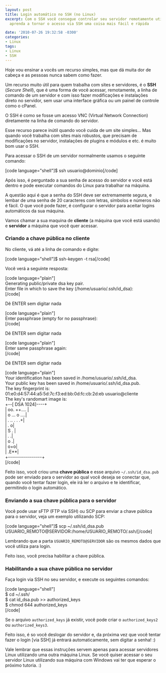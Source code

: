 ```yaml
---
layout: post
title: Login automático no SSH (no Linux)
excerpt: Com o SSH você consegue controlar seu servidor remotamente utilizando comandos,
  aprenda a tornar o acesso via SSH uma coisa mais fácil e rápida

date: '2010-07-26 19:32:58 -0300'
categories:
- Linux
tags:
- Linux
- SSH
---
```

<p>Hoje vou ensinar a vocês um recurso simples, mas que dá muita dor de cabeça e as pessoas nunca sabem como fazer.</p>
<p>Um recurso muito útil para quem trabalha com sites e servidores, é o <strong>SSH</strong> (<em>Secure Shell</em>), que é uma forma de você acessar, remotamente, a linha de comando de um servidor e com isso fazer modificações e instalações direto no servidor, sem usar uma interface gráfica ou um painel de controle como o cPanel.</p>
<p>O SSH é como se fosse um acesso VNC (Virtual Network Connection) diretamente na linha de comando do servidor.</p>
<p>Esse recurso parece inútil quando você cuida de um site simples... Mas quando você trabalha com sites mais robustos, que precisam de modificações no servidor, instalações de plugins e módulos e etc. é muito bom usar o SSH.</p>
<p>Para acessar o SSH de um servidor normalmente usamos o seguinte comando:</p>
<p>[code language="shell"]$ ssh usuario@dominio[/code]</p>
<p>Após isso, é perguntado a sua senha de acesso do servidor e você está dentro e pode executar comandos do Linux para trabalhar na máquina.</p>
<p>A questão aqui é que a senha do SSH deve ser extremamente segura, e lembar de uma senha de 20 caracteres com letras, símbolos e números não é fácil. O que você pode fazer, é configurar o servidor para aceitar logins automáticos da sua máquina.</p>
<p>Vamos chamar a sua maquina de <strong>cliente</strong> (a máquina que você está usando) e <strong>servidor</strong> a máquina que você quer acessar.</p>
<h3>Criando a chave pública no <strong>cliente</strong></h3>
<p>No cliente, vá até a linha de comando e digite:</p>
<p>[code language="shell"]$ ssh-keygen -t rsa[/code]</p>
<p>Você verá a seguinte resposta:</p>
<p>[code language="plain"]<br />
Generating public/private dsa key pair.<br />
Enter file in which to save the key (/home/usuario/.ssh/id_dsa):<br />
[/code]</p>
<p>Dê ENTER sem digitar nada</p>
<p>[code language="plain"]<br />
Enter passphrase (empty for no passphrase):<br />
[/code]</p>
<p>Dê ENTER sem digitar nada</p>
<p>[code language="plain"]<br />
Enter same passphrase again:<br />
[/code]</p>
<p>Dê ENTER sem digitar nada</p>
<p>[code language="plain"]<br />
Your identification has been saved in /home/usuario/.ssh/id_dsa.<br />
Your public key has been saved in /home/usuario/.ssh/id_dsa.pub.<br />
The key fingerprint is:<br />
01:e0:d4:57:44:a5:5d:7c:f3:ed:bb:0d:fc:cb:2d:eb usuario@cliente<br />
The key's randomart image is:<br />
+--[ DSA 1024]----+<br />
|    oo.  ++....  |<br />
|   o  ...  o ....|<br />
|    .  .. . .  .+|<br />
|         .      o|<br />
|        S      . |<br />
|             .  .|<br />
|              o .|<br />
|              o+o|<br />
|             .E**|<br />
+-----------------+<br />
[/code]</p>
<p>Feito isso, você criou uma <strong>chave pública</strong> e esse arquivo <code>~/.ssh/id_dsa.pub</code> pode ser enviado para o servidor ao qual você deseja se conectar que, quando você tentar fazer login, ele irá ler o arquivo e te identificar, permitindo o login automático.</p>
<h3>Enviando a sua chave pública para o <strong>servidor</strong></h3>
<p>Você pode usar sFTP (FTP via SSH) ou SCP para enviar a chave pública para o servidor, veja um exemplo utilizando SCP:</p>
<p>[code language="shell"]$ scp ~/.ssh/id_dsa.pub USUARIO_REMOTO@SERVIDOR:/home/USUARIO_REMOTO/.ssh/[/code]</p>
<p>Lembrando que a parta <code>USUARIO_REMOTO@SERVIDOR</code> são os mesmos dados que você utiliza para login.</p>
<p>Feito isso, você precisa habilitar a chave pública.</p>
<h3>Habilitando a sua chave pública no <strong>servidor</strong></h3>
<p>Faça login via SSH no seu servidor, e execute os seguintes comandos:</p>
<p>[code language="shell"]<br />
$ cd ~/.ssh/<br />
$ cat id_dsa.pub &gt;&gt; authorized_keys<br />
$ chmod 644 authorized_keys<br />
[/code]</p>
<p>Se o arquivo <code>authorized_keys</code> já existir, você pode criar o <code>authorized_keys2</code> ou <code>authorized_keys3</code>.</p>
<p>Feito isso, é so você deslogar do servidor e, da próxima vez que você tentar fazer o login [via SSH] já entrará automaticamente, sem digitar a senha! :)</p>
<p>Vale lembrar que essas instruções servem apenas para acessar servidores Linux utilizando uma outra máquina Linux. Se você quiser acessar o seu servidor Linux utilizando sua máquina com Windows vai ter que esperar o próximo tutoria. :)</p>
